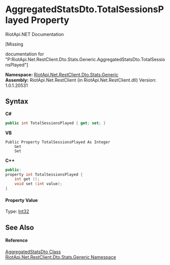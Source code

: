 # AggregatedStatsDto.TotalSessionsPlayed Property 
RiotApi.NET Documentation 

\[Missing <summary> documentation for "P:RiotApi.Net.RestClient.Dto.Stats.Generic.AggregatedStatsDto.TotalSessionsPlayed"\]

**Namespace:**&nbsp;<a href="5d01f7ac-cf04-77d7-641a-3fa8ba633859">RiotApi.Net.RestClient.Dto.Stats.Generic</a><br />**Assembly:**&nbsp;RiotApi.Net.RestClient (in RiotApi.Net.RestClient.dll) Version: 1.0.1.20531

## Syntax

**C#**<br />
``` C#
public int TotalSessionsPlayed { get; set; }
```

**VB**<br />
``` VB
Public Property TotalSessionsPlayed As Integer
	Get
	Set
```

**C++**<br />
``` C++
public:
property int TotalSessionsPlayed {
	int get ();
	void set (int value);
}
```


#### Property Value
Type: <a href="http://msdn2.microsoft.com/en-us/library/td2s409d" target="_blank">Int32</a>

## See Also


#### Reference
<a href="e359dad0-0ffd-00cc-2b4e-523727c841e6">AggregatedStatsDto Class</a><br /><a href="5d01f7ac-cf04-77d7-641a-3fa8ba633859">RiotApi.Net.RestClient.Dto.Stats.Generic Namespace</a><br />